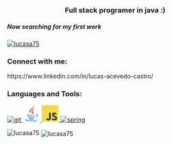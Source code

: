 <h3 align="center">Full stack programer in java :)</h3>
<h5>Now searching for my first work</h5>

<p align="left"> <a href="https://github.com/ryo-ma/github-profile-trophy"><img src="https://github-profile-trophy.vercel.app/?username=lucasa75" alt="lucasa75" /></a> </p>

<h3 align="left">Connect with me:</h3>
<p href="https://www.linkedin.com/in/lucas-acevedo-castro">https://www.linkedin.com/in/lucas-acevedo-castro/</p>
<p align="left">
</p>

<h3 align="left">Languages and Tools:</h3>
<p align="left"> <a href="https://git-scm.com/" target="_blank" rel="noreferrer"> <img src="https://www.vectorlogo.zone/logos/git-scm/git-scm-icon.svg" alt="git" width="40" height="40"/> </a> <a href="https://www.java.com" target="_blank" rel="noreferrer"> <img src="https://raw.githubusercontent.com/devicons/devicon/master/icons/java/java-original.svg" alt="java" width="40" height="40"/> </a> <a href="https://developer.mozilla.org/en-US/docs/Web/JavaScript" target="_blank" rel="noreferrer"> <img src="https://raw.githubusercontent.com/devicons/devicon/master/icons/javascript/javascript-original.svg" alt="javascript" width="40" height="40"/> </a> <a href="https://spring.io/" target="_blank" rel="noreferrer"> <img src="https://www.vectorlogo.zone/logos/springio/springio-icon.svg" alt="spring" width="40" height="40"/> </a> </p>

<p><img align="left" src="https://github-readme-stats.vercel.app/api/top-langs?username=lucasa75&show_icons=true&locale=en&layout=compact" alt="lucasa75" /></p>

<p>&nbsp;<img align="center" src="https://github-readme-stats.vercel.app/api?username=lucasa75&show_icons=true&locale=en" alt="lucasa75" /></p>

